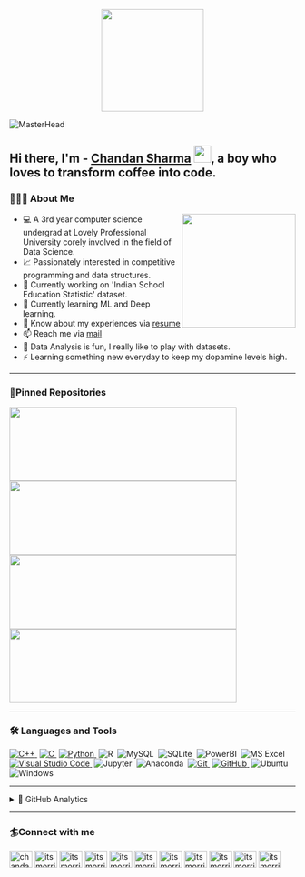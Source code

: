 <p align="center">
    <img src="https://github.com/itsmorris-worm/itsmorris-worm/blob/main/profilepic.png" width="180">
</p>

![MasterHead](https://github.com/itsmorris-worm/itsmorris-worm/blob/main/front1.jpg)
## Hi there, I'm - [Chandan Sharma][github] <img src="https://raw.githubusercontent.com/iampavangandhi/iampavangandhi/master/gifs/Hi.gif" width="30px">, a boy who loves to transform coffee into code.</h2>


### 👨🏻‍💻 About Me

<img align='right' src='https://user-images.githubusercontent.com/5713670/87202985-820dcb80-c2b6-11ea-9f56-7ec461c497c3.gif' width='200"'>

- 💻 A 3rd year computer science undergrad at Lovely Professional University corely involved in the field of Data Science.
- 📈 Passionately interested in competitive programming and data structures.
- 🔭 Currently working on 'Indian School Education Statistic' dataset. 
- 🌱 Currently learning ML and Deep learning.
- 📄 Know about my experiences via [resume][here1]
- 📫 Reach me via [mail][here]
- 🥅 Data Analysis is fun, I really like to play with datasets.
- ⚡ Learning something new everyday to keep my dopamine levels high.

---

### 📌Pinned Repositories

<p align="left">
<a href="https://github.com/drviruses/newtab">
  <img height="130em" width = "400em" src="https://github-readme-stats.vercel.app/api/pin/?username=drviruses&repo=newtab&title_color=ffffff&icon_color=3DEA6F&text_color=3DEA6F&bg_color=091258" />
</a>
<a href="https://github.com/drviruses/find_name_email_excel">
  <img height="130em" width ="400em" src="https://github-readme-stats.vercel.app/api/pin/?username=drviruses&repo=find_name_email_excel&title_color=ffffff&icon_color=3DEA6F&text_color=3DEA6F&bg_color=091258" />
</a>
<a href="https://github.com/drviruses/Path-Visualizer">
  <img height="130em" width="400em" src="https://github-readme-stats.vercel.app/api/pin/?username=drviruses&repo=Path-Visualizer&title_color=ffffff&icon_color=3DEA6F&text_color=3DEA6F&bg_color=091258" />
</a>
<a href="https://github.com/drviruses/codeforcesUserProblem">
  <img height="130em" width="400em" src="https://github-readme-stats.vercel.app/api/pin/?username=drviruses&repo=codeforcesUserProblem&title_color=ffffff&icon_color=3DEA6F&text_color=3DEA6F&bg_color=091258" />
</a>
</p>

---

### 🛠 Languages and Tools
[![C++](https://img.shields.io/badge/-C-333333?style=flat&logo=C%2B%2B&logoColor=00599C)&nbsp;][c++]
[![C](https://img.shields.io/badge/-C++-333333?style=flat&logo=C%2B%2B&logoColor=A8B9CC)&nbsp;][c]
[![Python](https://img.shields.io/badge/-Python-333333?style=flat&logo=python)&nbsp;][python]
![R](https://img.shields.io/badge/-R-333333?style=flat&logo=R)&nbsp;
![MySQL](https://img.shields.io/twitter/url?color=000000&label=MySQL&logo=MySQL&url=https%3A%2F%2Fimg.shields.io%2Fbadge%2F-Windows-333333%3Fstyle%3Dflat%26logo%3DWindows)&nbsp;
![SQLite](https://img.shields.io/badge/-SQLite-333333?style=flat&logo=SQLite)&nbsp;
![PowerBI](https://img.shields.io/badge/-PowerBI-333333?style=flat&logo=PowerBI)&nbsp;
![MS Excel](https://img.shields.io/twitter/url?color=333333&label=MS%20Excel&logo=Microsoft%20Excel&url=https%3A%2F%2Fimg.shields.io%2Fbadge%2F-Windows-333333%3Fstyle%3Dflat%26logo%3DWindows)&nbsp;
[![Visual Studio Code](https://img.shields.io/badge/-VScode-333333?style=flat&logo=visual-studio-code&logoColor=007ACC)&nbsp;][vscode]
![Jupyter](https://img.shields.io/badge/-Jupyter-333333?style=flat&logo=Jupyter)&nbsp;
![Anaconda](https://img.shields.io/badge/-Anaconda-333333?style=flat&logo=Anaconda)&nbsp;
[![Git](https://img.shields.io/badge/-Git-333333?style=flat&logo=git)&nbsp;][git]
[![GitHub](https://img.shields.io/badge/-GitHub-333333?style=flat&logo=github)&nbsp;][github]
![Ubuntu](https://img.shields.io/badge/-Ubuntu-333333?style=flat&logo=Ubuntu)&nbsp;
![Windows](https://img.shields.io/badge/-Windows-333333?style=flat&logo=Windows)&nbsp;



---
<details>
<summary>📝 GitHub Analytics</summary>
<p align="left">
<a href="https://github.com/itsmorris-worm">

  <img height="160em" src="https://github-readme-stats.vercel.app/api/top-langs/?username=itsmorris-worm&layout=compact&title_color=ffffff&icon_color=3DEA6F&text_color=3DEA6F&bg_color=091258" />
  &nbsp<img height="160em" src="https://github-readme-stats.vercel.app/api?username=itsmorris-worm&show_icons=true&title_color=ffffff&icon_color=3DEA6F&text_color=3DEA6F&bg_color=091258" alt="itsmorris-worm" />
  <img align="center" src="https://github-readme-streak-stats.herokuapp.com/?user=itsmorris-worm&show_icons=true&title_color=ffffff&icon_color=3DEA6F&text_color=3DEA6F&bg_color=091258" alt="itsmorris-worm" />

</a>
</p>
</details>

---


### 🏄Connect with me

<p align="left">
<a href="https://linkedin.com/in/chandan-sharma-06aa2416b" target="blank"><img align="center" src="https://cdn.jsdelivr.net/npm/simple-icons@3.0.1/icons/linkedin.svg" alt="chandan-sharma-06aa2416b" height="30" width="40" /></a>
<a href="https://stackoverflow.com/users/itsmorrisworm" target="blank"><img align="center" src="https://cdn.jsdelivr.net/npm/simple-icons@3.0.1/icons/stackoverflow.svg" alt="itsmorrisworm" height="30" width="40" /></a>
<a href="https://kaggle.com/itsmorrisworm" target="blank"><img align="center" src="https://cdn.jsdelivr.net/npm/simple-icons@3.0.1/icons/kaggle.svg" alt="itsmorrisworm" height="30" width="40" /></a>
<a href="https://instagram.com/itsmorris.worm" target="blank"><img align="center" src="https://cdn.jsdelivr.net/npm/simple-icons@3.0.1/icons/instagram.svg" alt="itsmorris.worm" height="30" width="40" /></a>
<a href="https://www.codechef.com/users/itsmorris-worm" target="blank"><img align="center" src="https://cdn.jsdelivr.net/npm/simple-icons@3.1.0/icons/codechef.svg" alt="itsmorris-worm" height="30" width="40" /></a>
<a href="https://www.hackerrank.com/itsmorris_worm" target="blank"><img align="center" src="https://cdn.jsdelivr.net/npm/simple-icons@3.0.1/icons/hackerrank.svg" alt="itsmorris_worm" height="30" width="40" /></a>
<a href="https://codeforces.com/profile/itsmorris-worm" target="blank"><img align="center" src="https://cdn.jsdelivr.net/npm/simple-icons@3.0.1/icons/codeforces.svg" alt="itsmorris-worm" height="30" width="40" /></a>
<a href="https://www.leetcode.com/itsmorris_worm" target="blank"><img align="center" src="https://cdn.jsdelivr.net/npm/simple-icons@3.0.1/icons/leetcode.svg" alt="itsmorris_worm" height="30" width="40" /></a>
<a href="https://www.hackerearth.com/itsmorris_worm" target="blank"><img align="center" src="https://cdn.jsdelivr.net/npm/simple-icons@3.0.1/icons/hackerearth.svg" alt="itsmorris_worm" height="30" width="40" /></a>
<a href="https://auth.geeksforgeeks.org/user/itsmorris-worm" target="blank"><img align="center" src="https://cdn.jsdelivr.net/npm/simple-icons@3.0.1/icons/geeksforgeeks.svg" alt="itsmorris-worm" height="30" width="40" /></a>
<a href="https://www.topcoder.com/members/itsmorris-worm" target="blank"><img align="center" src="https://cdn.jsdelivr.net/npm/simple-icons@3.0.1/icons/topcoder.svg" alt="itsmorris-worm" height="30" width="40" /></a>
</p>

[here1]: https://github.com/itsmorris-worm/itsmorris-worm/blob/main/Chandan_Sharma_CV.pdf
[here]: https://gmail.com
[github]: https://github.com/itsmorris-worm
[hackerrank]: https://www.hackerrank.com/dr_virus
[codeforces]: https://codeforces.com/profile/dr_virus
[hackerearth]: https://www.hackerearth.com/@dr_virus
[stopstalk]: https://www.stopstalk.com/user/profile/dr_virus_
[atcoder]: https://atcoder.jp/users/dr_virus_
[linkedin]: https://www.linkedin.com/in/amit-kumar-76310b16a/
[vscode]: https://code.visualstudio.com/
[python]: https://www.python.org/doc/
[java]: https://docs.oracle.com/en/java/
[git]: https://git-scm.com/doc
[github]: https://github.com/
[c++]: https://devdocs.io/cpp/
[c]: https://devdocs.io/cpp/
[css]: https://developer.mozilla.org/en-US/docs/Web/CSS#:~:text=Cascading%20Style%20Sheets%20(CSS)%20is,speech%2C%20or%20on%20other%20media.
[html]: https://devdocs.io/html/


